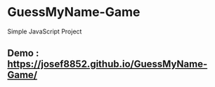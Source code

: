 # GuessMyName-Game
Simple JavaScript Project 

## Demo : https://josef8852.github.io/GuessMyName-Game/
